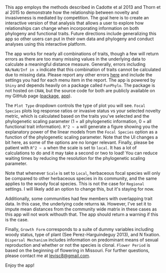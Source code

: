 This app employs the methods described in Cadotte et al 2013 and Thorn et al 2015 to demonstrate how the relationship between novelty and invasiveness is mediated by competition. The goal here is to create an interactive version of that analysis that allows a user to explore how relationships can change when incorporating information on both phylogeny and functional traits. Future directions include generalizing this app so other users can put in their own data and phylogeny and conduct analyses using this interactive platform.

The app works for nearly all combinations of traits, though a few will return errors as there are too many missing values in the underlying data to calculate a meaningful distance measure. Generally, errors including `NA/NaN/Inf in x` indicate that this combination of traits cannot be calculated due to missing data. Please report any other errors [here](https://github.com/levisc8/Fun_Phylo_Shiny/issues) and include the settings you had for each menu item in the report. The app is powered by `Shiny` and depends heavily on a package called `FunPhylo`. The package is not hosted on `CRAN`, but the source code for both are publicly available on my GitHub page ([package](https://github.com/levisc8/Fun_Phylo_Package), [app](https://github.com/levisc8/Fun_Phylo_Shiny)).

The `Plot Type` dropdown controls the type of plot you will see. `Focal Species` plots log response ratios or invasive status vs your selected novelty metric, which is calculated based on the traits you've selected and the phylogenetic scaling parameter (1 = all phylogenetic information, 0 = all functional trait information). `R^2 ~ a` will generate a figure showing you the explanatory power of the linear models from the `Focal Species` option as a function of the phylogenetic scaling parameter. Note that the UI changes a bit here, as some of the options are no longer relevant. Finally, please be patient with `R^2 ~ a` when the scale is set to `local`. It has a lot of calculations to do and it may take a second or two to load! You can reduce waiting times by reducing the resolution for the phylogenetic scaling parameter.

Note that whenever `Scale` is set to `Local`, herbaceous focal species will only be compared to other herbaceous species in its community, and the same applies to the woody focal species. This is not the case for `Regional` settings.  I will likely add an option to change this, but it's staying for now.

Additionally, some communities had few members with overlapping trait data. In this case, the underlying code returns `NA`. However, I've set it to impute mean distances from the community wide matrix in these cases as this app will not work withouth that. The app should return a warning if this is the case. 

Finally, `Growth Form` corresponds to a suite of dummy variables including woody status, type of plant (See Perez-Harguindeguy 2013), and N fixation. `Dispersal Mechanism` includes information on predominant means of sexual reproduction and whether or not the species is clonal. `Flower Period` is based on the beginning of flowering in Missouri. For further questions, please contact me at <levisc8@gmail.com>. 

Enjoy the app!